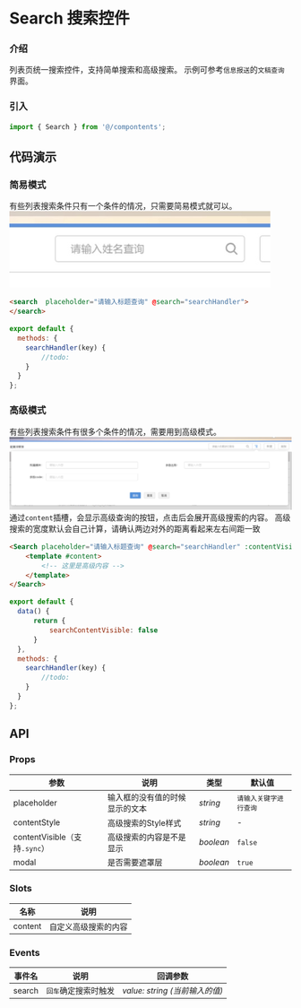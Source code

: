 # Search 搜索控件

### 介绍

列表页统一搜索控件，支持简单搜索和高级搜索。 示例可参考`信息报送`的`文稿查询`界面。

### 引入

```js
import { Search } from '@/compontents';

```

## 代码演示

### 简易模式

有些列表搜索条件只有一个条件的情况，只需要简易模式就可以。
![简易模式](./img/简单模式.jpg)

```html
<search  placeholder="请输入标题查询" @search="searchHandler">
</search>
```

```js
export default {
  methods: {
    searchHandler(key) {
        //todo:
    }
  }
};
```

### 高级模式
有些列表搜索条件有很多个条件的情况，需要用到高级模式。
![高级模式](./img/高级模式.jpg)
通过`content`插槽，会显示高级查询的按钮，点击后会展开高级搜索的内容。
高级搜索的宽度默认会自己计算，请确认两边对外的距离看起来左右间距一致

```html
<Search placeholder="请输入标题查询" @search="searchHandler" :contentVisible.sync="searchContentVisible" :contentStyle="{ right: '-120px' }">
    <template #content>
        <!-- 这里是高级内容 -->
    </template>
</Search>
```
```js
export default {
  data() {
      return {
          searchContentVisible: false
      }
  },
  methods: {
    searchHandler(key) {
        //todo:
    }
  }
};
```


## API

### Props

| 参数 | 说明 | 类型 | 默认值 |
|------|------|------|------|
| placeholder | 输入框的没有值的时候显示的文本 | *string* | `请输入关键字进行查询` |
| contentStyle | 高级搜索的Style样式 | *string* | - |
| contentVisible（支持`.sync`） | 高级搜索的内容是不是显示 | *boolean* | `false` |
| modal | 是否需要遮罩层 | *boolean* | `true` |


### Slots

| 名称 | 说明 |
|------|------|
| content | 自定义高级搜索的内容 |

### Events

| 事件名 | 说明 | 回调参数 |
|------|------|------|
| search | `回车`确定搜索时触发 | *value: string (当前输入的值)* |